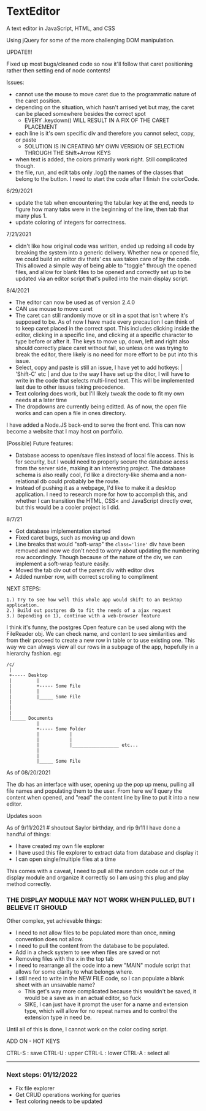 # TextEditor

A text editor in JavaScript, HTML, and CSS

Using jQuery for some of the more challenging DOM manipulation.

UPDATE!!!

Fixed up most bugs/cleaned code so now it'll follow that caret positioning rather then setting end of node contents!

Issues:

-   cannot use the mouse to move caret due to the programmatic nature of the caret position.
-   depending on the situation, which hasn't arrised yet but may, the caret can be placed somewhere besides the correct spot
    -   EVERY .keydown() WILL RESULT IN A FIX OF THE CARET PLACEMENT
-   each line is it's own specific div and therefore you cannot select, copy, or paste
    -   SOLUTION IS IN CREATING MY OWN VERSION OF SELECTION THROUGH THE Shift+Arrow KEYS
-   when text is added, the colors primarily work right. Still complicated though.
-   the file, run, and edit tabs only .log() the names of the classes that belong to the button. I need to start the code after I finish the colorCode.

6/29/2021

-   update the tab when encountering the tabular key at the end, needs to figure how many tabs were in the beginning of the line, then tab that many plus 1.
-   update coloring of integers for correctness.

7/21/2021

-   didn't like how original code was written, ended up redoing all code by breaking the system into a generic delivery. Whether new or opened file, we could build an editor div thats' css was taken care of by the code. This allowed a simple way of being able to "toggle" through the opened files, and allow for blank files to be opened and correctly set up to be updated via an editor script that's pulled into the main display script.

8/4/2021

-   The editor can now be used as of version 2.4.0
-   CAN use mouse to move caret
-   The caret can still randomly move or sit in a spot that isn't where it's supposed to be. As of now I have made every precaution I can think of to keep caret placed in the correct spot. This includes clicking inside the editor, clicking in a specific line, and clicking at a specific character to type before or after it. The keys to move up, down, left and right also should correctly place caret without fail, so unless one was trying to break the editor, there likely is no need for more effort to be put into this issue.
-   Select, copy and paste is still an issue, I have yet to add hotkeys: | 'Shift-C' etc | and due to the way I have set up the ditor, I will have to write in the code that selects multi-lined text. This will be implemented last due to other issues taking precedence.
-   Text coloring does work, but I'll likely tweak the code to fit my own needs at a later time
-   The dropdowns are currently being editted. As of now, the open file works and can open a file in ones directory.

I have added a Node.JS back-end to serve the front end. This can now become a website that I may host on portfolio.

(Possible) Future features:

-   Database access to open/save files instead of local file access. This is for security, but I would need to properly secure the database acess from the server side, making it an interesting project. The database schema is also really cool, I'd like a directory-like shema and a non-relational db could probably be the route.
-   Instead of pushing it as a webpage, I'd like to make it a desktop application. I need to research more for how to accomplish this, and whether I can transition the HTML, CSS< and JavaScript directly over, but this would be a cooler project is I did.

8/7/21

-   Got database imlplementation started
-   Fixed caret bugs, such as moving up and down
-   Line breaks that would "soft-wrap" the `class='line'` div have been removed and now we don't need to worry about updating the numbering row accordingly. Though because of the nature of the div, we can implement a soft-wrap feature easily.
-   Moved the tab div out of the parent div with editor divs
-   Added number row, with correct scrolling to compliment

NEXT STEPS:

    1.) Try to see how well this whole app would shift to an Desktop application.
    2.) Build out postgres db to fit the needs of a ajax request
    3.) Depending on 1), continue with a web-browser feature

I think it's funny, the postgres Open feature can be used along with the FileReader obj. We can check name, and content to see similarities and from their proceed to create a new row in table or to use existing one. This way we can always view all our rows in a subpage of the app, hopefully in a hierarchy fashion. eg:

    /c/
     |
     +----- Desktop
     |         |
     |         +----- Some File
     |         |
     |         |_____ Some File
     |
     |
     |
     |_____ Documents
               |
               +----- Some Folder
               |           |
               |           |
               |           |_________________ etc...
               |
               |
               |_____ Some File

As of 08/20/2021

The db has an interface with user, opening up the pop up menu, pulling all file names and populating them to the user. From here we'll query the content when opened, and "read" the content line by line to put it into a new editor.

Updates soon

As of 9/11/2021 # shoutout Saylor birthday, and rip 9/11
I have done a handful of things:

-   I have created my own file explorer
-   I have used this file explorer to extract data from database and display it
-   I can open single/multiple files at a time

This comes with a caveat, I need to pull all the random code out of the display module and organize it correctly so I am using this plug and play method correctly.

### THE DISPLAY MODULE MAY NOT WORK WHEN PULLED, BUT I BELIEVE IT SHOULD

Other complex, yet achievable things:

-   I need to not allow files to be populated more than once, nming convention does not allow.
-   I need to pull the content from the database to be populated.
-   Add in a check system to see when files are saved or not
-   Removing files with the x in the top tab
-   I need to rearrange all the code into a new "MAIN" module script that allows for some clarity to what belongs where.
-   I still need to write in the NEW FILE code, so I can populate a blank sheet with an unsavable name?
    -   This get's way more complicated because this wouldn't be saved, it would be a save as in an actual editor, so fuck
    -   SIKE, I can just have it prompt the user for a name and extension type, which will allow for no repeat names and to control the extension type in need be.

Until all of this is done, I cannot work on the color coding script.

ADD ON - HOT KEYS

CTRL-S : save
CTRL-U : upper
CTRL-L : lower
CTRL-A : select all

---

### Next steps: 01/12/2022

-   Fix file explorer
-   Get CRUD operations working for queries
-   Text coloring needs to be updated
